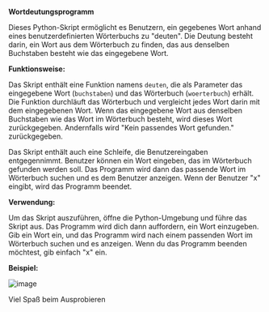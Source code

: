 **Wortdeutungsprogramm**

Dieses Python-Skript ermöglicht es Benutzern, ein gegebenes Wort anhand eines benutzerdefinierten Wörterbuchs zu "deuten". Die Deutung besteht darin, ein Wort aus dem Wörterbuch zu finden, das aus denselben Buchstaben besteht wie das eingegebene Wort.

**Funktionsweise:**

Das Skript enthält eine Funktion namens `deuten`, die als Parameter das eingegebene Wort (`buchstaben`) und das Wörterbuch (`woerterbuch`) erhält. Die Funktion durchläuft das Wörterbuch und vergleicht jedes Wort darin mit dem eingegebenen Wort. Wenn das eingegebene Wort aus denselben Buchstaben wie das Wort im Wörterbuch besteht, wird dieses Wort zurückgegeben. Andernfalls wird "Kein passendes Wort gefunden." zurückgegeben.

Das Skript enthält auch eine Schleife, die Benutzereingaben entgegennimmt. Benutzer können ein Wort eingeben, das im Wörterbuch gefunden werden soll. Das Programm wird dann das passende Wort im Wörterbuch suchen und es dem Benutzer anzeigen. Wenn der Benutzer "x" eingibt, wird das Programm beendet.

**Verwendung:**

Um das Skript auszuführen, öffne die Python-Umgebung und führe das Skript aus. Das Programm wird dich dann auffordern, ein Wort einzugeben. Gib ein Wort ein, und das Programm wird nach einem passenden Wort im Wörterbuch suchen und es anzeigen. Wenn du das Programm beenden möchtest, gib einfach "x" ein.

**Beispiel:**

![image](https://github.com/Atakan-24/Deuten-der-Buchstaben/assets/93819298/d51aeaf1-305d-49b0-9fe7-914e3e8c6946)


Viel Spaß beim Ausprobieren
